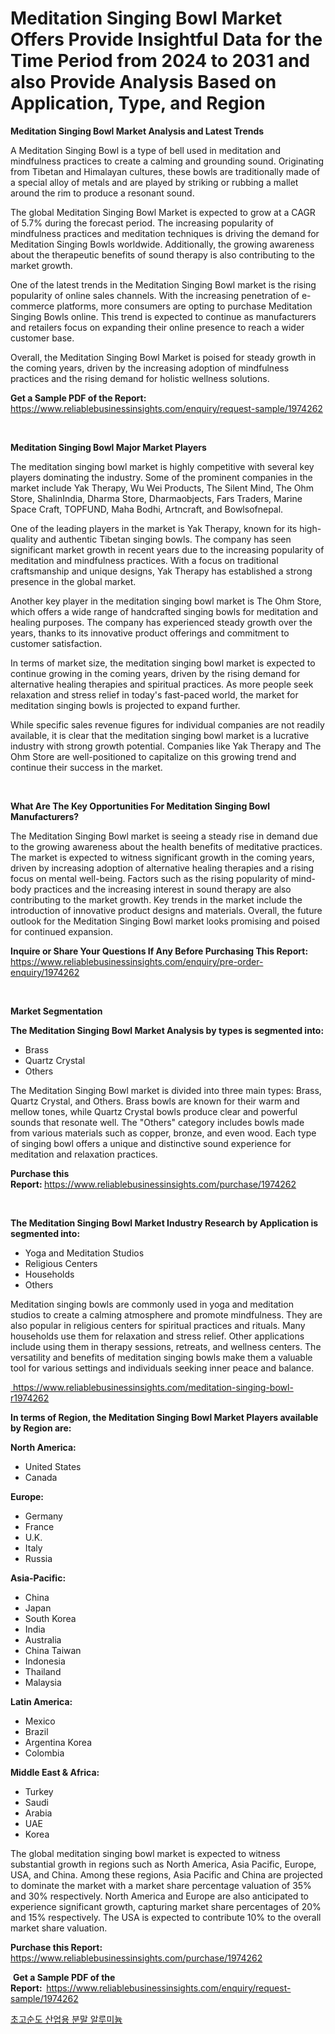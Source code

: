 <p><h1>Meditation Singing Bowl Market Offers Provide Insightful Data for the Time Period from 2024 to 2031 and also Provide Analysis Based on Application, Type, and Region</h1></p><p><strong>Meditation Singing Bowl Market Analysis and Latest Trends</strong></p>
<p><p>A Meditation Singing Bowl is a type of bell used in meditation and mindfulness practices to create a calming and grounding sound. Originating from Tibetan and Himalayan cultures, these bowls are traditionally made of a special alloy of metals and are played by striking or rubbing a mallet around the rim to produce a resonant sound.</p><p>The global Meditation Singing Bowl Market is expected to grow at a CAGR of 5.7% during the forecast period. The increasing popularity of mindfulness practices and meditation techniques is driving the demand for Meditation Singing Bowls worldwide. Additionally, the growing awareness about the therapeutic benefits of sound therapy is also contributing to the market growth.</p><p>One of the latest trends in the Meditation Singing Bowl market is the rising popularity of online sales channels. With the increasing penetration of e-commerce platforms, more consumers are opting to purchase Meditation Singing Bowls online. This trend is expected to continue as manufacturers and retailers focus on expanding their online presence to reach a wider customer base.</p><p>Overall, the Meditation Singing Bowl Market is poised for steady growth in the coming years, driven by the increasing adoption of mindfulness practices and the rising demand for holistic wellness solutions.</p></p>
<p><strong>Get a Sample PDF of the Report:&nbsp;</strong> <a href="https://www.reliablebusinessinsights.com/enquiry/request-sample/1974262">https://www.reliablebusinessinsights.com/enquiry/request-sample/1974262</a></p>
<p>&nbsp;</p>
<p><strong>Meditation Singing Bowl Major Market Players</strong></p>
<p><p>The meditation singing bowl market is highly competitive with several key players dominating the industry. Some of the prominent companies in the market include Yak Therapy, Wu Wei Products, The Silent Mind, The Ohm Store, ShalinIndia, Dharma Store, Dharmaobjects, Fars Traders, Marine Space Craft, TOPFUND, Maha Bodhi, Artncraft, and Bowlsofnepal.</p><p>One of the leading players in the market is Yak Therapy, known for its high-quality and authentic Tibetan singing bowls. The company has seen significant market growth in recent years due to the increasing popularity of meditation and mindfulness practices. With a focus on traditional craftsmanship and unique designs, Yak Therapy has established a strong presence in the global market.</p><p>Another key player in the meditation singing bowl market is The Ohm Store, which offers a wide range of handcrafted singing bowls for meditation and healing purposes. The company has experienced steady growth over the years, thanks to its innovative product offerings and commitment to customer satisfaction.</p><p>In terms of market size, the meditation singing bowl market is expected to continue growing in the coming years, driven by the rising demand for alternative healing therapies and spiritual practices. As more people seek relaxation and stress relief in today's fast-paced world, the market for meditation singing bowls is projected to expand further.</p><p>While specific sales revenue figures for individual companies are not readily available, it is clear that the meditation singing bowl market is a lucrative industry with strong growth potential. Companies like Yak Therapy and The Ohm Store are well-positioned to capitalize on this growing trend and continue their success in the market.</p></p>
<p>&nbsp;</p>
<p><strong>What Are The Key Opportunities For Meditation Singing Bowl Manufacturers?</strong></p>
<p><p>The Meditation Singing Bowl market is seeing a steady rise in demand due to the growing awareness about the health benefits of meditative practices. The market is expected to witness significant growth in the coming years, driven by increasing adoption of alternative healing therapies and a rising focus on mental well-being. Factors such as the rising popularity of mind-body practices and the increasing interest in sound therapy are also contributing to the market growth. Key trends in the market include the introduction of innovative product designs and materials. Overall, the future outlook for the Meditation Singing Bowl market looks promising and poised for continued expansion.</p></p>
<p><strong>Inquire or Share Your Questions If Any Before Purchasing This Report:</strong> <a href="https://www.reliablebusinessinsights.com/enquiry/pre-order-enquiry/1974262">https://www.reliablebusinessinsights.com/enquiry/pre-order-enquiry/1974262</a></p>
<p>&nbsp;</p>
<p><strong>Market Segmentation</strong></p>
<p><strong>The Meditation Singing Bowl Market Analysis by types is segmented into:</strong></p>
<p><ul><li>Brass</li><li>Quartz Crystal</li><li>Others</li></ul></p>
<p><p>The Meditation Singing Bowl market is divided into three main types: Brass, Quartz Crystal, and Others. Brass bowls are known for their warm and mellow tones, while Quartz Crystal bowls produce clear and powerful sounds that resonate well. The "Others" category includes bowls made from various materials such as copper, bronze, and even wood. Each type of singing bowl offers a unique and distinctive sound experience for meditation and relaxation practices.</p></p>
<p><strong>Purchase this Report:&nbsp;</strong><a href="https://www.reliablebusinessinsights.com/purchase/1974262">https://www.reliablebusinessinsights.com/purchase/1974262</a></p>
<p>&nbsp;</p>
<p><strong>The Meditation Singing Bowl Market Industry Research by Application is segmented into:</strong></p>
<p><ul><li>Yoga and Meditation Studios</li><li>Religious Centers</li><li>Households</li><li>Others</li></ul></p>
<p><p>Meditation singing bowls are commonly used in yoga and meditation studios to create a calming atmosphere and promote mindfulness. They are also popular in religious centers for spiritual practices and rituals. Many households use them for relaxation and stress relief. Other applications include using them in therapy sessions, retreats, and wellness centers. The versatility and benefits of meditation singing bowls make them a valuable tool for various settings and individuals seeking inner peace and balance.</p></p>
<p><a href="https://www.reliablebusinessinsights.com/meditation-singing-bowl-r1974262">&nbsp;https://www.reliablebusinessinsights.com/meditation-singing-bowl-r1974262</a></p>
<p><strong>In terms of Region, the Meditation Singing Bowl Market Players available by Region are:</strong></p>
<p>
    <p> <strong> North America: </strong>
        <ul>
            <li>United States</li>
            <li>Canada</li>
        </ul>
        </p> 
    <p> <strong> Europe: </strong>
        <ul>
            <li>Germany</li>
            <li>France</li>
            <li>U.K.</li>
            <li>Italy</li>
            <li>Russia</li>
        </ul>
        </p> 
    <p> <strong> Asia-Pacific: </strong>
        <ul>
            <li>China</li>
            <li>Japan</li>
            <li>South Korea</li>
            <li>India</li>
            <li>Australia</li>
            <li>China Taiwan</li>
            <li>Indonesia</li>
            <li>Thailand</li>
            <li>Malaysia</li>
        </ul>
        </p> 
    <p> <strong> Latin America: </strong>
        <ul>
            <li>Mexico</li>
            <li>Brazil</li>
            <li>Argentina Korea</li>
            <li>Colombia</li>
        </ul>
        </p> 
    <p> <strong> Middle East & Africa: </strong>
        <ul>
            <li>Turkey</li>
            <li>Saudi</li>
            <li>Arabia</li>
            <li>UAE</li>
            <li>Korea</li>
        </ul>
    </p>
    </p>
<p><p>The global meditation singing bowl market is expected to witness substantial growth in regions such as North America, Asia Pacific, Europe, USA, and China. Among these regions, Asia Pacific and China are projected to dominate the market with a market share percentage valuation of 35% and 30% respectively. North America and Europe are also anticipated to experience significant growth, capturing market share percentages of 20% and 15% respectively. The USA is expected to contribute 10% to the overall market share valuation.</p></p>
<p><strong>Purchase this Report: </strong><a href="https://www.reliablebusinessinsights.com/purchase/1974262">https://www.reliablebusinessinsights.com/purchase/1974262</a></p>
<p>&nbsp;<strong>Get a Sample PDF of the Report:&nbsp;&nbsp;</strong><a href="https://www.reliablebusinessinsights.com/enquiry/request-sample/1974262">https://www.reliablebusinessinsights.com/enquiry/request-sample/1974262</a></p>
<p><strong></strong></p>
<p><p><a href="https://github.com/CarmellaLang1/Market-Research-Report-List-1/blob/main/5885397150357.md">초고순도 산업용 분말 알루미늄</a></p></p>